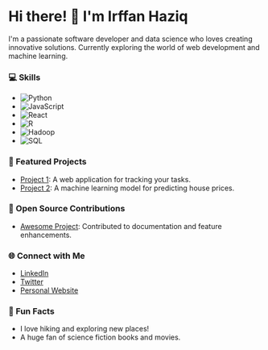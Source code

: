 # Hi there! 👋 I'm Irffan Haziq
I'm a passionate software developer and data science who loves creating innovative solutions. Currently exploring the world of web development and machine learning.

### 💻 Skills
- ![Python](https://img.shields.io/badge/Python-3776AB?style=flat&logo=python&logoColor=white)
- ![JavaScript](https://img.shields.io/badge/JavaScript-F7DF1E?style=flat&logo=javascript&logoColor=black)
- ![React](https://img.shields.io/badge/React-61DAFB?style=flat&logo=react&logoColor=black)
- ![R](https://img.shields.io/badge/R-276DC3?style=flat&logo=R&logoColor=white)
- ![Hadoop](https://img.shields.io/badge/Apache%20Hadoop-66CCFF?style=flat&logo=apachehadoop&logoColor=black)
- ![SQL](https://img.shields.io/badge/SQL-4479A1?style=flat&logo=postgresql&logoColor=white)


### 🌟 Featured Projects
- [Project 1](https://github.com/irffanhaziq/MovieLens): A web application for tracking your tasks.
- [Project 2](https://github.com/yourusername/project2): A machine learning model for predicting house prices.

### 🤝 Open Source Contributions
- [Awesome Project](https://github.com/example): Contributed to documentation and feature enhancements.

### 🌐 Connect with Me
- [LinkedIn](https://linkedin.com/in/yourprofile)
- [Twitter](https://twitter.com/yourprofile)
- [Personal Website](https://yourwebsite.com)

### 🎉 Fun Facts
- I love hiking and exploring new places!
- A huge fan of science fiction books and movies.
